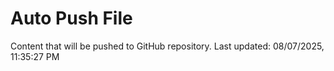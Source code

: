 # Auto Push File

Content that will be pushed to GitHub repository.
Last updated: 08/07/2025, 11:35:27 PM